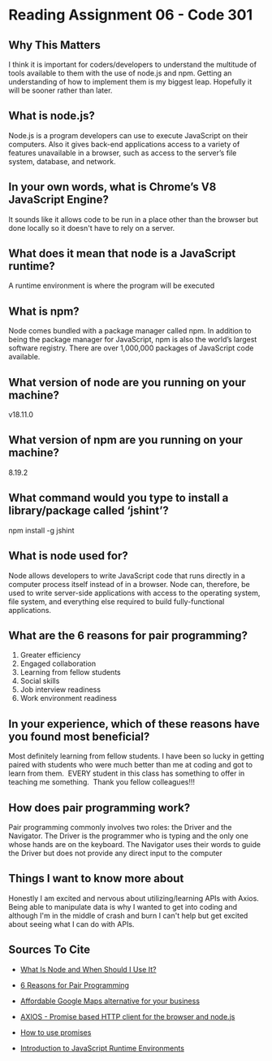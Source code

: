 # Reading Assignment 06 - Code 301

## Why This Matters

I think it is important for coders/developers to understand the multitude of tools available to them with the use of node.js and npm. Getting an understanding of how to implement them is my biggest leap. Hopefully it will be sooner rather than later.

## What is node.js?

Node.js is a program developers can use to execute JavaScript on their computers. Also it gives back-end applications access to a variety of features unavailable in a browser, such as access to the server’s file system, database, and network.

## In your own words, what is Chrome’s V8 JavaScript Engine?

It sounds like it allows code to be run in a place other than the browser but done locally so it doesn't have to rely on a server.

## What does it mean that node is a JavaScript runtime?

A runtime environment is where the program will be executed

## What is npm?

Node comes bundled with a package manager called npm. In addition to being the package manager for JavaScript, npm is also the world’s largest software registry. There are over 1,000,000 packages of JavaScript code available.

## What version of node are you running on your machine?

v18.11.0

## What version of npm are you running on your machine?

8.19.2

## What command would you type to install a library/package called ‘jshint’?

npm install -g jshint

## What is node used for?

Node allows developers to write JavaScript code that runs directly in a computer process itself instead of in a browser. Node can, therefore, be used to write server-side applications with access to the operating system, file system, and everything else required to build fully-functional applications.

## What are the 6 reasons for pair programming?

1. Greater efficiency
2. Engaged collaboration
3. Learning from fellow students
4. Social skills
5. Job interview readiness
6. Work environment readiness

## In your experience, which of these reasons have you found most beneficial?

Most definitely learning from fellow students. I have been so lucky in getting paired with students who were much better than me at coding and got to learn from them.  EVERY student in this class has something to offer in teaching me something.  Thank you fellow colleagues!!!

## How does pair programming work?

Pair programming commonly involves two roles: the Driver and the Navigator. The Driver is the programmer who is typing and the only one whose hands are on the keyboard. The Navigator uses their words to guide the Driver but does not provide any direct input to the computer

## Things I want to know more about

Honestly I am excited and nervous about utilizing/learning APIs with Axios. Being able to manipulate data is why I wanted to get into coding and although I'm in the middle of crash and burn I can't help but get excited about seeing what I can do with APIs.

## Sources To Cite

- [What Is Node and When Should I Use It?](https://www.sitepoint.com/an-introduction-to-node-js/)

- [6 Reasons for Pair Programming](https://www.codefellows.org/blog/6-reasons-for-pair-programming/)

- [Affordable Google Maps alternative for your business](https://locationiq.com/)

- [AXIOS - Promise based HTTP client for the browser and node.js](https://www.npmjs.com/package/axios)

- [How to use promises](https://developer.mozilla.org/en-US/docs/Learn/JavaScript/Asynchronous/Promises)

- [Introduction to JavaScript Runtime Environments](https://www.codecademy.com/article/introduction-to-javascript-runtime-environments)
